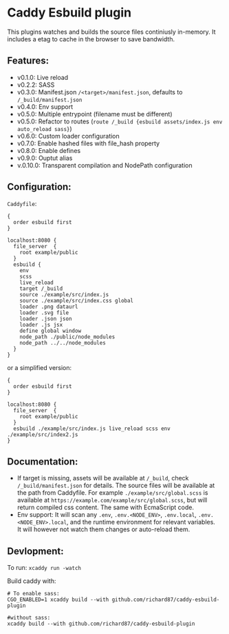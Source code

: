 # Caddy Esbuild plugin

This plugins watches and builds the source files continiusly in-memory. It includes a etag to cache in the browser to save bandwidth.

## Features:
- v0.1.0: Live reload 
- v0.2.2: SASS 
- v0.3.0: Manifest.json `/<target>/manifest.json`, defaults to `/_build/manifest.json` 
- v0.4.0: Env support 
- v0.5.0: Multiple entrypoint (filename must be different) 
- v0.5.0: Refactor to routes (`route /_build {esbuild assets/index.js env auto_reload sass}`) 
- v0.6.0: Custom loader configuration 
- v0.7.0: Enable hashed files with file_hash property 
- v0.8.0: Enable defines 
- v0.9.0: Ouptut alias 
- v.0.10.0: Transparent compilation and NodePath configuration

## Configuration:
`Caddyfile`:
```
{
  order esbuild first
}

localhost:8080 {
  file_server  {
    root example/public
  }
  esbuild {
    env
    scss
    live_reload
    target /_build
    source ./example/src/index.js
    source ./example/src/index.css global
    loader .png dataurl
    loader .svg file
    loader .json json
    loader .js jsx
    define global window
    node_path ./public/node_modules
    node_path ../../node_modules
  }
}
```
or a simplified version: 
```
{
  order esbuild first
}

localhost:8080 {
  file_server  {
    root example/public
  }
  esbuild ./example/src/index.js live_reload scss env ./example/src/index2.js
}
```

## Documentation:
- If target is missing, assets will be available at `/_build`, check `/_build/manifest.json` for details. The source files will be available at the path from Caddyfile. For example `./example/src/global.scss` is available at `https://example.com/example/src/global.scss`, but will return compiled css content. The same with EcmaScript code.
- Env support: It will scan any `.env`, `.env.<NODE_ENV>`, `.env.local`, `.env.<NODE_ENV>.local`, and the runtime environment for relevant variables.  
  It will however not watch them changes or auto-reload them. 

## Devlopment:

To run: `xcaddy run -watch`

Build caddy with: 
```shell
# To enable sass:
CGO_ENABLED=1 xcaddy build --with github.com/richard87/caddy-esbuild-plugin

#without sass:
xcaddy build --with github.com/richard87/caddy-esbuild-plugin
```